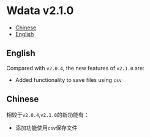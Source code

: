 # Wdata v2.1.0
- [Chinese](#Chinese)
- [English](#English)

## English
Compared with `v2.0.4`, the new features of `v2.1.0` are:
- Added functionality to save files using `csv`

## Chinese
相较于`v2.0.4`,`v2.1.0`的新功能有：
- 添加功能使用`csv`保存文件